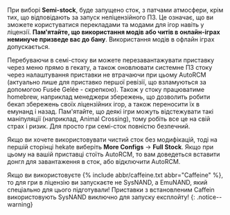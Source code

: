 При виборі **Semi-stock**, буде запущено сток, з патчами атмосфери, крім тих, що відповідають за запуск неліцензійного ПЗ. Це означає, що ви зможете користуватися перекладами та модами для ігор навіть у ліцензії. **Пам'ятайте, що використання модів або читів в онлайн-іграх неминуче призведе вас до бану**. Використання модів в офлайн іграх допускається. 

Перебуваючи в семі-стоку ви можете перезавантажувати приставку через меню прямо в гекату, а також оновлювати системне ПЗ стоку через налаштування приставки не втрачаючи при цьому AutoRCM (актуально лише для приставко першої ревізії, що взламуються за допомогою Fusée Gelée - скрепкою). Також у стоку працюватиме homebrew, наприклад менеджери збережень, що дозволить робити бекап збережень своїх ліцензійних ігор, а також переносити їх в емунанд і назад. Пам'ятайте, що деякі ігри можуть відстежувати такі маніпуляції (наприклад, Animal Crossing), тому робіть все це на свій страх і ризик. Для просто гри семі-сток повністю безпечний.

Якщо ви хочете використовувати чистий сток без модифікацій, тоді на першій сторінці hekate виберіть **More Configs** -> **Full Stock**. Якщо при цьому на вашій приставці стоїть AutoRCM, то вам доведеться вставити донгл для завантаження в сток, або відключити AutoRCM.

Якщо ви використовуєте {% include abbr/caffeine.txt abbr="Caffeine" %}, то для гри в ліцензію ви запускаєте не SysNAND, а EmuNAND, який спеціально для цього підготували! Приставки з встановленим Caffein використовують SysNAND виключно для запуску експлойту!
{: .notice--warning}
